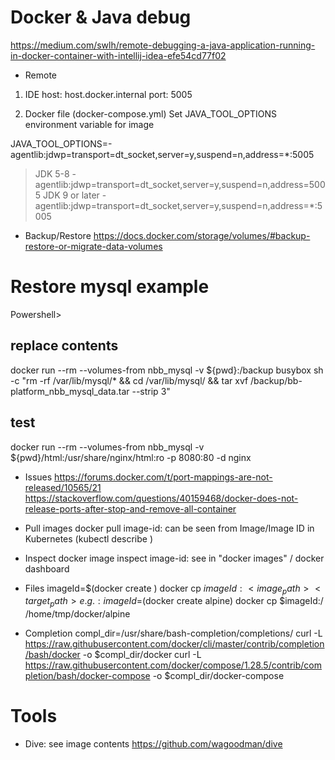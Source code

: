 # Docker & Java debug
https://medium.com/swlh/remote-debugging-a-java-application-running-in-docker-container-with-intellij-idea-efe54cd77f02

- Remote
1) IDE
host: host.docker.internal
port: 5005

2) Docker file (docker-compose.yml)
Set JAVA_TOOL_OPTIONS environment variable for image

JAVA_TOOL_OPTIONS=-agentlib:jdwp=transport=dt_socket,server=y,suspend=n,address=*:5005
> JDK 5-8
-agentlib:jdwp=transport=dt_socket,server=y,suspend=n,address=5005
> JDK 9 or later
-agentlib:jdwp=transport=dt_socket,server=y,suspend=n,address=*:5005


- Backup/Restore
https://docs.docker.com/storage/volumes/#backup-restore-or-migrate-data-volumes

# Restore mysql example
Powershell>

## replace contents
docker run --rm --volumes-from nbb_mysql -v ${pwd}:/backup busybox sh -c "rm -rf /var/lib/mysql/* && cd /var/lib/mysql/ && tar xvf /backup/bb-platform_nbb_mysql_data.tar --strip 3"

## test
docker run --rm --volumes-from nbb_mysql -v ${pwd}/html:/usr/share/nginx/html:ro -p 8080:80 -d nginx

- Issues
https://forums.docker.com/t/port-mappings-are-not-released/10565/21
https://stackoverflow.com/questions/40159468/docker-does-not-release-ports-after-stop-and-remove-all-container

- Pull images
docker pull <image-id>
image-id: can be seen from Image/Image ID in Kubernetes (kubectl describe <pod>)

- Inspect
docker image inspect <image-id>
image-id: see in "docker images" / docker dashboard

- Files
imageId=$(docker create <image>)
docker cp $imageId:<image_path> <target_path>
e.g.:
imageId=$(docker create alpine)
docker cp $imageId:/ /home/tmp/docker/alpine

- Completion
compl_dir=/usr/share/bash-completion/completions/
curl -L https://raw.githubusercontent.com/docker/cli/master/contrib/completion/bash/docker -o $compl_dir/docker
curl -L https://raw.githubusercontent.com/docker/compose/1.28.5/contrib/completion/bash/docker-compose -o $compl_dir/docker-compose

# Tools
- Dive: see image contents
 https://github.com/wagoodman/dive
